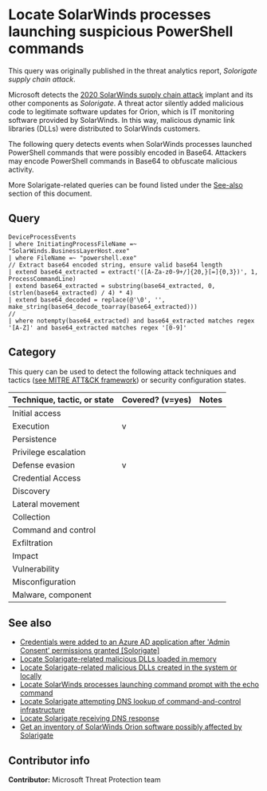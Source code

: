 # Locate SolarWinds processes launching suspicious PowerShell commands

This query was originally published in the threat analytics report, *Solorigate supply chain attack*.

Microsoft detects the [2020 SolarWinds supply chain attack](https://msrc-blog.microsoft.com/2020/12/13/customer-guidance-on-recent-nation-state-cyber-attacks/) implant and its other components as *Solorigate*. A threat actor silently added malicious code to legitimate software updates for Orion, which is IT monitoring software provided by SolarWinds. In this way, malicious dynamic link libraries (DLLs) were distributed to SolarWinds customers.

The following query detects events when SolarWinds processes launched PowerShell commands that were possibly encoded in Base64. Attackers may encode PowerShell commands in Base64 to obfuscate malicious activity.

More Solarigate-related queries can be found listed under the [See-also](#see-also) section of this document.

## Query

```kusto
DeviceProcessEvents
| where InitiatingProcessFileName =~ "SolarWinds.BusinessLayerHost.exe"
| where FileName =~ "powershell.exe"
// Extract base64 encoded string, ensure valid base64 length
| extend base64_extracted = extract('([A-Za-z0-9+/]{20,}[=]{0,3})', 1, ProcessCommandLine)
| extend base64_extracted = substring(base64_extracted, 0, (strlen(base64_extracted) / 4) * 4)
| extend base64_decoded = replace(@'\0', '', make_string(base64_decode_toarray(base64_extracted)))
//
| where notempty(base64_extracted) and base64_extracted matches regex '[A-Z]' and base64_extracted matches regex '[0-9]'
```

## Category

This query can be used to detect the following attack techniques and tactics ([see MITRE ATT&CK framework](https://attack.mitre.org/)) or security configuration states.

| Technique, tactic, or state | Covered? (v=yes) | Notes |
|------------------------|----------|-------|
| Initial access |  |  |
| Execution | v |  |
| Persistence |  |  |
| Privilege escalation |  |  |
| Defense evasion | v |  |
| Credential Access |  |  |
| Discovery |  |  |
| Lateral movement |  |  |
| Collection |  |  |
| Command and control |  |  |
| Exfiltration |  |  |
| Impact |  |  |
| Vulnerability |  |  |
| Misconfiguration |  |  |
| Malware, component |  |  |

## See also

* [Credentials were added to an Azure AD application after 'Admin Consent' permissions granted [Solorigate]](../Persistence/CredentialsAddAfterAdminConsentedToApp[Solorigate].md)
* [Locate Solarigate-related malicious DLLs loaded in memory](solorigate-locate-dll-loaded-in-memory.md)
* [Locate Solarigate-related malicious DLLs created in the system or locally](solarigate-locate-dll-created-locally.md)
* [Locate SolarWinds processes launching command prompt with the echo command](solarigate-launching-cmd-echo.md)
* [Locate Solarigate attempting DNS lookup of command-and-control infrastructure](solarigate-c2-lookup-from-nonbrowser.md)
* [Locate Solarigate receiving DNS response](solarigate-c2-lookup-response.md)
* [Get an inventory of SolarWinds Orion software possibly affected by Solarigate](solarigate-possible-affected-software-orion.md)

## Contributor info

**Contributor:** Microsoft Threat Protection team
